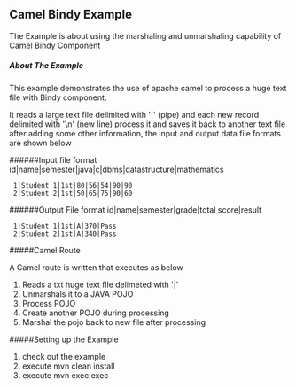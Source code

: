 Camel Bindy Example
-----------------------------------------

The Example is about using the marshaling and unmarshaling capability of Camel Bindy Component

##### About The Example

This example demonstrates the use of apache camel to process a huge text file with Bindy component.

It reads a large text file delimited with '|' (pipe) and each new record delimited with '\n' (new line)
process it and saves it back to another text file after adding some other information, the input and output data file
formats are shown below 


######Input file format
     id|name|semester|java|c|dbms|datastructure|mathematics

     1|Student 1|1st|80|56|54|90|90
     2|Student 2|1st|50|65|75|90|60  

######Output File format
     id|name|semester|grade|total score|result    

     1|Student 1|1st|A|370|Pass
     2|Student 2|1st|A|340|Pass 
          
#####Camel Route

	    
A Camel route is written that executes as below

1. Reads a txt huge text file delimeted with '|'  
2. Unmarshals it to a JAVA POJO
3. Process POJO
4. Create another POJO during processing
4. Marshal the pojo back to new file after processing


#####Setting up the Example

1. check out the example
2. execute mvn clean install
3. execute mvn exec:exec
			
